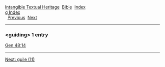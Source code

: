 [Intangible Textual Heritage](../../index)  [Bible](../index) 
[Index](index)   
[g Index](_g_)  
  [Previous](c04982)  [Next](c04984) 

------------------------------------------------------------------------

### &lt;guiding&gt; 1 entry

[Gen 48:14](../kjv/gen048.htm#014)  

------------------------------------------------------------------------

[Next: guile (11)](c04984)
